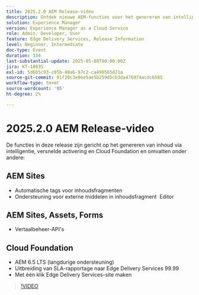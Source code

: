 ```yaml
---
title: 2025.2.0 AEM Release-video
description: Ontdek nieuwe AEM-functies voor het genereren van intelligente inhoud, snellere activering en robuuste ondersteuning voor de cloud, waaronder automatische labeling, bewerking van externe middelen en 99,99% SLA.
solution: Experience Manager
version: Experience Manager as a Cloud Service
role: Admin, Developer, User
feature: Edge Delivery Services, Release Information
level: Beginner, Intermediate
doc-type: Event
duration: 334
last-substantial-update: 2025-05-08T00:00:00Z
jira: KT-18035
exl-id: 5d6b5c93-c85b-48a6-97c2-ca490565d21a
source-git-commit: 91f20c3e9ee5ae5b259d5cb3da476974acdc6585
workflow-type: tm+mt
source-wordcount: '95'
ht-degree: 2%

---
```



# 2025.2.0 AEM Release-video

De functies in deze release zijn gericht op het genereren van inhoud via intelligentie, versnelde activering en Cloud Foundation en omvatten onder andere:

## AEM Sites

* Automatische tags voor inhoudsfragmenten
* Ondersteuning voor externe middelen in inhoudsfragment  Editor

## AEM Sites, Assets, Forms

* Vertaalbeheer-API&#39;s

## Cloud Foundation

* AEM 6.5 LTS (langdurige ondersteuning)
* Uitbreiding van SLA-rapportage naar Edge Delivery Services 99.99
* Met één klik Edge Delivery Services-site maken

>[!VIDEO](https://video.tv.adobe.com/v/3458080/?learn=on&enablevpops)

<!-- 
Have questions about the release?  Discuss the release in [Experience League Communities](https://adobe.ly/4l2AibQ)
-->
